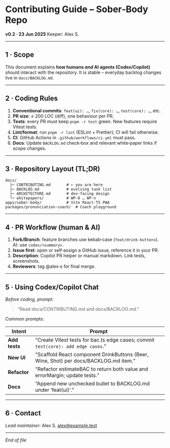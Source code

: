 # Contributing Guide – Sober‑Body Repo

**v0.2 · 23 Jun 2025**
Keeper: Alex S.

---

## 1 · Scope

This document explains **how humans *and* AI agents (Codex/Copilot)** should interact with the repository.  It is stable – everyday backlog changes live in `docs/BACKLOG.md`.

---

## 2 · Coding Rules

1. **Conventional commits**: `feat(ui): …`, `fix(core): …`, `test(core): …`, etc.
2. **PR size**: ≤ 200 LOC (diff), one behaviour per PR.
3. **Tests**: every PR must keep `pnpm -r test` green. New features require Vitest tests.
4. **Lint/format**: run `pnpm -r lint` (ESLint + Prettier); CI will fail otherwise.
5. **CI**: GitHub Actions in `.github/workflows/ci.yml` must pass.
6. **Docs**: Update `BACKLOG.md` check‑box and relevant white‑paper links if scope changes.

---

## 3 · Repository Layout (TL;DR)

```
docs/
  ├─ CONTRIBUTING.md       # ← you are here
  ├─ BACKLOG.md            # evolving task list
  ├─ ARCHITECTURE.md       # dev‑facing design
  └─ whitepapers/          # WP‑0 … WP‑n
apps/sober-body/           # Vite React‑TS PWA
packages/pronunciation-coach/  # Coach playground
```

---

## 4 · PR Workflow (human & AI)

1. **Fork/Branch**: feature branches use kebab‑case (`feat/drink-buttons`). AI: use `codex/<summary>`.
2. **Issue first**: open or self‑assign a GitHub issue, reference it in your PR.
3. **Description**: Copilot PR helper or manual markdown. Link tests, screenshots.
4. **Reviewers**: tag @alex‑s for final merge.

---

## 5 · Using Codex/Copilot Chat

*Before coding, prompt:*

> “Read docs/CONTRIBUTING.md and docs/BACKLOG.md.”

Common prompts:

| Intent        | Prompt                                                                               |
| ------------- | ------------------------------------------------------------------------------------ |
| **Add tests** | “Create Vitest tests for bac.ts edge cases; commit `test(core): add edge cases`.”    |
| **New UI**    | “Scaffold React component DrinkButtons (Beer, Wine, Shot) per docs/BACKLOG.md item.” |
| **Refactor**  | “Refactor estimateBAC to return both value and errorMargin; update tests.”           |
| **Docs**      | “Append new unchecked bullet to BACKLOG.md under ‘feat(ui)’.”                        |

---

## 6 · Contact

*Lead maintainer:* Alex S. [alex@example.test](mailto:alex@example.test)

---

*End of file*

